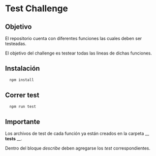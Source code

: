 
# Test Challenge

## Objetivo
El repositorio cuenta con diferentes funciones las cuales deben ser testeadas.

El objetivo del challenge es testear todas las lineas de dichas funciones.


## Instalación

```bash
  npm install
```

## Correr test

```bash
  npm run test
```

## Importante

Los archivos de test de cada función ya están creados en la carpeta __ __tests__ __.

Dentro del bloque _describe_ deben agregarse los _test_ correspondientes.
